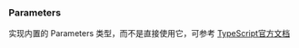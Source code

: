### Parameters

实现内置的 Parameters 类型，而不是直接使用它，可参考 [TypeScript官方文档](https://www.typescriptlang.org/docs/handbook/utility-types.html#parameterstype)

